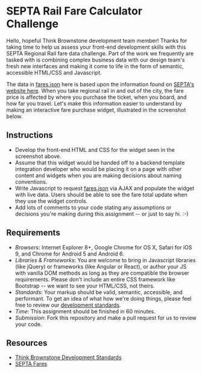 # SEPTA Rail Fare Calculator Challenge

Hello, hopeful Think Brownstone development team member! Thanks for taking time to help us assess your front-end development skills with this SEPTA Regional Rail fare data challenge. Part of the work we frequently are tasked with is combining complex business data with our design team's fresh new interfaces and making it come to life in the form of semantic, accessible HTML/CSS and Javascript.

The data in [fares.json](fares.json) here is based upon the information found on [SEPTA's website here](http://www.septa.org/fares/ticket/index.html). When you take regional rail in and out of the city, the fare price is affected by where you purchase the ticket, when you board, and how far you travel. Let's make this information easier to understand by making an interactive fare purchase widget, illustrated in the screenshot below.

## Instructions
* Develop the front-end HTML and CSS for the widget seen in the screenshot above. 
* Assume that this widget would be handed off to a backend template integration developer who would be placing it on a page with other content and widgets when you are making decisions about naming conventions.
* Write Javascript to request [fares.json](fares.json) via AJAX and populate the widget with live data. Users should be able to see the fare total update when they use the widget controls.
* Add lots of comments to your code stating any assumptions or decisions you're making during this assignment -- or just to say hi. :-)

## Requirements
* *Browsers*: Internet Explorer 8+, Google Chrome for OS X, Safari for iOS 9, and Chrome for Android 5 and Android 6.
* *Libraries & Frameworks*: You are welcome to bring in Javascript libraries (like jQuery) or frameworks (like Angular or React), or author your JS with vanilla DOM methods as long as they are compatible the browser requirements. Please don't include an entire CSS framework like Bootstrap -- we want to see your HTML/CSS, not theirs.
* *Standards*: Your markup should be valid, semantic, accessible, and performant. To get an idea of what how we're doing things, please feel free to review our [development standards](http://ph.ly/styleguide).
* *Time*: This assignment should be finished in 60 minutes.
* *Submission*: Fork this repository and make a pull request for us to review your code.

## Resources
* [Think Brownstone Development Standards](http://ph.ly/styleguide)
* [SEPTA Fares](http://www.septa.org/fares/ticket/index.html)